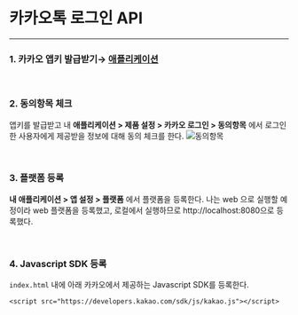 # 카카오톡 로그인 API

---

### 1. 카카오 앱키 발급받기→ [애플리케이션](https://developers.kakao.com/docs/latest/ko/getting-started/app)

&nbsp;

### 2. 동의항목 체크

앱키를 발급받고 내 **애플리케이션 > 제품 설정 > 카카오 로그인 > 동의항목** 에서 로그인한 사용자에게 제공받을 정보에 대해 동의 체크를 한다.
![동의항목](../src/assets/img/kakao/kakaoAPI_1.png)

&nbsp;

### 3. 플랫폼 등록

**내 애플리케이션 > 앱 설정 > 플랫폼** 에서 플랫폼을 등록한다. 나는 web 으로 실행할 예정이라 web 플랫폼을 등록했고, 로컬에서 실행하므로 http://localhost:8080으로 등록했다.

&nbsp;

### 4. Javascript SDK 등록

`index.html` 내에 아래 카카오에서 제공하는 Javascript SDK를 등록한다.

```
<script src="https://developers.kakao.com/sdk/js/kakao.js"></script>
```

&nbsp;
